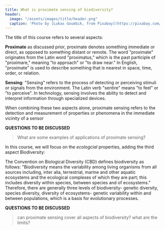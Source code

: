 ```yaml
---
title: What is proximate sensing of biodiversity?
header:
  image: "/assets/images/title/header.png"
  caption: 'Photo by [Lukas Goumbik, from Pixabay](https://pixabay.com/de/users/goumbik-3752482/?utm_source=link-attribution&utm_medium=referral&utm_campaign=image&utm_content=2055522){:target="_blank"}'
---
```


 
<!--more-->

The title of this course refers to several aspects:

__Proximate__ as discussed prior, proximate denotes something immediate or direct, as opposed to something distant or remote. The word "proximate" originates from the Latin word "proximatus," which is the past participle of "proximare," meaning "to approach" or "to draw near." In English, "proximate" is used to describe something that is nearest in space, time, order, or relation.

__Sensing__: "Sensing" refers to the process of detecting or perceiving stimuli or signals from the environment. The Latin verb "sentire" means "to feel" or "to perceive". In technology, sensing involves the ability to detect and interpret information through specialized devices.


When combining these two aspects alone, proximate sensing refers to the detection and measurement of  properties or phenomena in the immediate vicinity of a sensor


**QUESTIONS TO BE DISCUSSED**
> What are some examples of applications of proximate sensing?


In this course, we will focus on the _ecologcial_ properties, adding the third aspect Biodiversity: 

The Convention on Biological Diversity (CBD) defines biodiversity as follows: "Biodiversity means the variability among living organisms from all sources including, inter alia, terrestrial, marine and other aquatic ecosystems and the ecological complexes of which they are part; this includes diversity within species, between species and of ecosystems." Therefore, there are generally three levels of biodiversity- genetic diversity, species  diversity, diversity of ecosystems- genetic variability within and between populations, which is a basis for evolutionary processes.

**QUESTIONS TO BE DISCUSSED**
> can proximate sensing cover all aspects of biodiversity?
> what are the limits?
